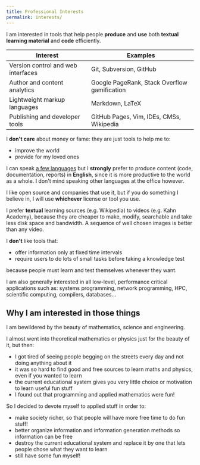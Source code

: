 ```yaml
---
title: Professional Interests
permalink: interests/
---
```


I am interested in tools that help people **produce** and **use** both **textual learning material** and **code** efficiently.

| Interest                           | Examples                                     |
|------------------------------------|----------------------------------------------|
| Version control and web interfaces | Git, Subversion, GitHub                      |
| Author and content analytics       | Google PageRank, Stack Overflow gamification |
| Lightweight markup languages       | Markdown, LaTeX                              |
| Publishing and developer tools     | GitHub Pages, Vim, IDEs, CMSs, Wikipedia     |

I **don't care** about money or fame: they are just tools to help me to:

- improve the world
- provide for my loved ones

I can speak [a few languages](/self-evaluation#natural-languages) but I **strongly** prefer to produce content (code, documentation, reports) in **English**, since it is more productive to the world as a whole. I don't mind speaking other languages at the office however.

I like open source and companies that use it, but if you do something I believe in, I will use **whichever** license or tool you use.

I prefer **textual** learning sources (e.g. Wikipedia) to videos (e.g. Kahn Academy), because they are cheaper to make, modify, searchable and take less disk space and bandwidth. A sequence of well chosen images is better than any video.

I **don't** like tools that:

- offer information only at fixed time intervals
- require users to do lots of small tasks before taking a knowledge test

because people must learn and test themselves whenever they want.

I am also generally interested in all low-level, performance critical applications such as: systems programming, network programming, HPC, scientific computing, compilers, databases...

## Why I am interested in those things

I am bewildered by the beauty of mathematics, science and engineering.

I almost went into theoretical mathematics or physics just for the beauty of it, but then:

- I got tired of seeing people begging on the streets every day and not doing anything about it
- it was so hard to find good and free sources to learn maths and physics, even if you wanted to learn
- the current educational system gives you very little choice or motivation to learn useful fun stuff
- I found out that programming and applied mathematics were fun!

So I decided to devote myself to applied stuff in order to:

- make society richer, so that people will have more free time to do fun stuff!
- better organize information and information generation methods so information can be free
- destroy the current educational system and replace it by one that lets people chose what they want to learn
- still have some fun myself!
